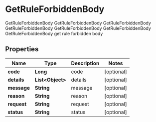 

# GetRuleForbiddenBody

GetRuleForbiddenBody GetRuleForbiddenBody GetRuleForbiddenBody GetRuleForbiddenBody GetRuleForbiddenBody GetRuleForbiddenBody GetRuleForbiddenBody get rule forbidden body

## Properties

Name | Type | Description | Notes
------------ | ------------- | ------------- | -------------
**code** | **Long** | code |  [optional]
**details** | **List&lt;Object&gt;** | details |  [optional]
**message** | **String** | message |  [optional]
**reason** | **String** | reason |  [optional]
**request** | **String** | request |  [optional]
**status** | **String** | status |  [optional]



